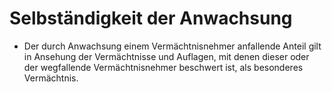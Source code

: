 # Selbständigkeit der Anwachsung

- Der durch Anwachsung einem Vermächtnisnehmer anfallende Anteil gilt in Ansehung der Vermächtnisse und Auflagen, mit denen dieser oder der wegfallende Vermächtnisnehmer beschwert ist, als besonderes Vermächtnis.


